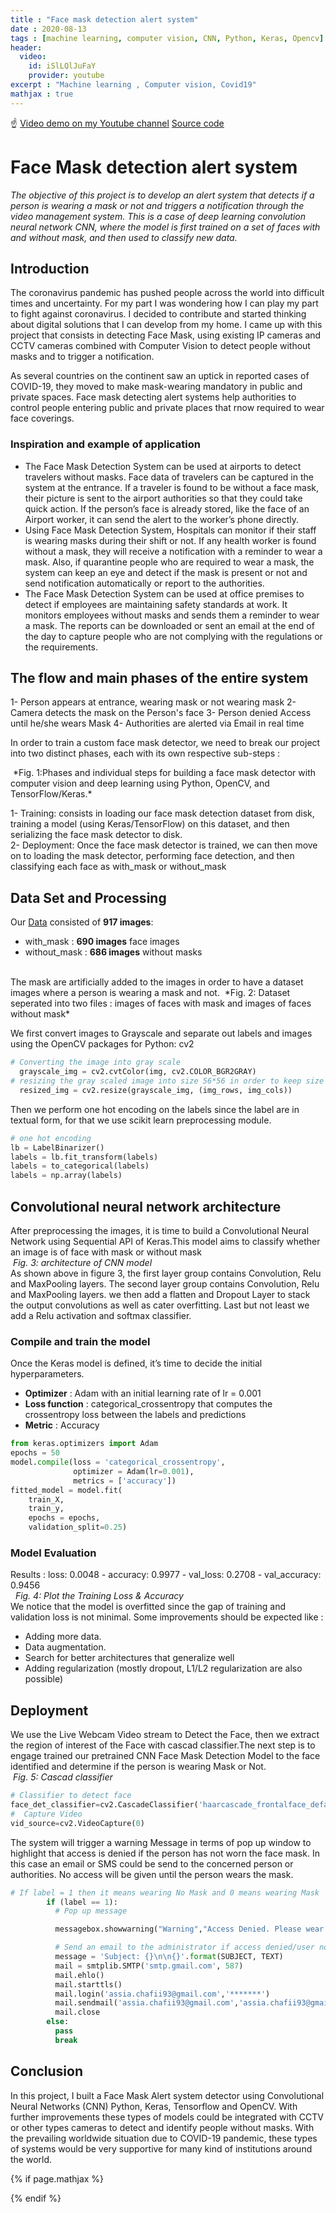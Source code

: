 ```yaml
---
title : "Face mask detection alert system"
date : 2020-08-13
tags : [machine learning, computer vision, CNN, Python, Keras, Opencv]
header:
  video:
    id: iSlLQlJuFaY
    provider: youtube
excerpt : "Machine learning , Computer vision, Covid19"
mathjax : true
---
```

☝️ [Video demo on my Youtube channel](https://youtu.be/iSlLQlJuFaY)
[Source code](https://github.com/achafi/FaceMaskDectionAlertSystem)
# Face Mask detection alert system
*The objective of this project is to develop an alert system that detects if a person is wearing a mask or not and triggers a notification through the video management system. This is a case of deep learning convolution neural network CNN, where the model is first trained on a set of faces with and without mask, and then used to classify new data.*

## Introduction

The coronavirus pandemic has pushed people across the world into difficult times and uncertainty. For my part I was wondering how I can play my part to fight against coronavirus. I decided to contribute and started thinking about digital solutions that I can develop from my home. I came up with this project that consists in detecting Face Mask,  using existing IP cameras and CCTV cameras combined with Computer Vision to detect people without masks and to trigger a notification.

As several countries on the continent saw an uptick in reported cases of COVID-19, they moved to make mask-wearing mandatory in public and private spaces. Face mask detecting alert systems help authorities to control people entering public and private places that rnow required to wear face coverings.
### Inspiration and  example of application
- The Face Mask Detection System can be used at airports to detect travelers without masks. Face data of travelers can be captured in the system at the entrance. If a traveler is found to be without a face mask, their picture is sent to the airport authorities so that they could take quick action. If the person’s face is already stored, like the face of an Airport worker, it can send the alert to the worker’s phone directly.
- Using Face Mask Detection System, Hospitals can monitor if their staff is wearing masks during their shift or not. If any health worker is found without a mask, they will receive a notification with a reminder to wear a mask. Also, if quarantine people who are required to wear a mask, the system can keep an eye and detect if the mask is present or not and send notification automatically or report to the authorities.
- The Face Mask Detection System can be used at office premises to detect if employees are maintaining safety standards at work. It monitors employees without masks and sends them a reminder to wear a mask. The reports can be downloaded or sent an email at the end of the day to capture people who are not complying with the regulations or the requirements.

## The flow and main phases of the entire system

1- Person appears at entrance, wearing mask or not wearing mask
2- Camera detects the mask on the Person's face
3- Person denied Access until he/she wears Mask
4- Authorities are alerted via Email in real time

In order to train a custom face mask detector, we need to break our project into two distinct phases, each with its own respective sub-steps :

<img src="{{ site.url }}{{ site.baseurl }}/assets/images/facemaskdetection/face_mask_detection_phases.png" alt="">
*Fig. 1:Phases and individual steps for building a face mask detector with computer vision and deep learning using Python, OpenCV, and TensorFlow/Keras.*

1- Training: consists in loading our face mask detection dataset from disk, training a model (using Keras/TensorFlow) on this dataset, and then serializing the face mask detector to disk.
<br>
2- Deployment: Once the face mask detector is trained, we can then move on to loading the mask detector, performing face detection, and then classifying each face as with_mask or without_mask

## Data Set and Processing

Our [Data](https://github.com/achafi/FaceMaskDectionAlertSystem/tree/master/Dataset) consisted of **917 images**:
  - with_mask  : **690 images** face images
  - without_mask : **686 images** without masks
<br>
The mask are artificially added to the images in order to have a dataset images where a person is wearing a mask and not.

<img src="{{ site.url }}{{ site.baseurl }}/assets/images/facemaskdetection/withandwhithoutmask.jpeg" alt="">
*Fig. 2: Dataset seperated into two files : images of faces with mask and images of faces without mask*

We first convert images to Grayscale and separate out labels and images using the OpenCV packages for Python: cv2
```python
# Converting the image into gray scale
  grayscale_img = cv2.cvtColor(img, cv2.COLOR_BGR2GRAY)
# resizing the gray scaled image into size 56*56 in order to keep size of the images consistent
  resized_img = cv2.resize(grayscale_img, (img_rows, img_cols))
```
Then we perform one hot encoding on the labels since the label are in textual form, for that we use scikit learn preprocessing module.

```python
# one hot encoding
lb = LabelBinarizer()
labels = lb.fit_transform(labels)
labels = to_categorical(labels)
labels = np.array(labels)
```
## Convolutional neural network architecture
After preprocessing the images, it is time to build a Convolutional Neural Network using Sequential API of Keras.This model aims to classify whether an image is of face with mask or without mask
<br>
<img src="{{ site.url }}{{ site.baseurl }}/assets/images/facemaskdetection/cnn_model.png" alt="">
*Fig. 3: architecture of CNN model*
<br>
As shown above in figure 3, the first layer group contains Convolution, Relu and MaxPooling layers. The second layer group contains Convolution, Relu and MaxPooling layers. we then add a flatten and Dropout Layer to stack the output convolutions as well as cater overfitting. Last but not least we add a Relu activation and softmax classifier.

### Compile and train the model
Once the Keras model is defined, it’s time to decide the initial hyperparameters.
- **Optimizer** : Adam with an initial learning rate of lr = 0.001
- **Loss function** : categorical_crossentropy that computes the crossentropy loss between the labels and predictions
- **Metric** : Accuracy

```python
from keras.optimizers import Adam
epochs = 50
model.compile(loss = 'categorical_crossentropy',
              optimizer = Adam(lr=0.001),
              metrics = ['accuracy'])
fitted_model = model.fit(
    train_X,
    train_y,
    epochs = epochs,
    validation_split=0.25)
```

### Model Evaluation
Results : loss: 0.0048 - accuracy: 0.9977 - val_loss: 0.2708 - val_accuracy: 0.9456
<br>
<img src="{{ site.url }}{{ site.baseurl }}/assets/images/facemaskdetection/loss.png" alt="">
<img src="{{ site.url }}{{ site.baseurl }}/assets/images/facemaskdetection/accuraccy.png" alt="">
*Fig. 4: Plot the Training Loss & Accuracy*
<br>
We notice that the model is overfitted since the gap of training and validation loss is not minimal. Some improvements should be expected like :
- Adding more data.
- Data augmentation.
- Search for better architectures that generalize well
- Adding regularization (mostly dropout, L1/L2 regularization are also possible)

## Deployment
We use the Live Webcam Video stream to Detect the Face, then we extract the region of interest of the Face with cascad classifier.The next step is to engage trained our pretrained CNN Face Mask Detection Model to the face identified and determine if the person is wearing Mask or Not.
<br>
<img src="{{ site.url }}{{ site.baseurl }}/assets/images/facemaskdetection/cascade_classifier.PNG" alt="">
*Fig. 5: Cascad classifier*
<br>

```python
# Classifier to detect face
face_det_classifier=cv2.CascadeClassifier('haarcascade_frontalface_default.xml')
#  Capture Video
vid_source=cv2.VideoCapture(0)
```
The system will trigger a warning Message in terms of pop up window to highlight that access is denied if the person has not worn the face mask. In this case an email or SMS could be send to the concerned person or authorities. No access will be given until the person wears the mask.

```python
# If label = 1 then it means wearing No Mask and 0 means wearing Mask
        if (label == 1):
          # Pop up message

          messagebox.showwarning("Warning","Access Denied. Please wear a Face Mask")

          # Send an email to the administrator if access denied/user not wearing face mask
          message = 'Subject: {}\n\n{}'.format(SUBJECT, TEXT)
          mail = smtplib.SMTP('smtp.gmail.com', 587)
          mail.ehlo()
          mail.starttls()
          mail.login('assia.chafii93@gmail.com','*******')
          mail.sendmail('assia.chafii93@gmail.com','assia.chafii93@gmail.com',message)
          mail.close
        else:
          pass
          break
```

## Conclusion

In this project, I built a Face Mask Alert system detector using Convolutional Neural Networks (CNN) Python, Keras, Tensorflow and OpenCV. With further improvements these types of models could be integrated with CCTV or other types cameras to detect and identify people without masks. With the prevailing worldwide situation due to COVID-19 pandemic, these types of systems would be very supportive for many kind of institutions around the world.

{% if page.mathjax %}
<script type="text/javascript" async
  src="https://cdn.mathjax.org/mathjax/latest/MathJax.js?config=TeX-MML-AM_CHTML">
</script>
{% endif %}